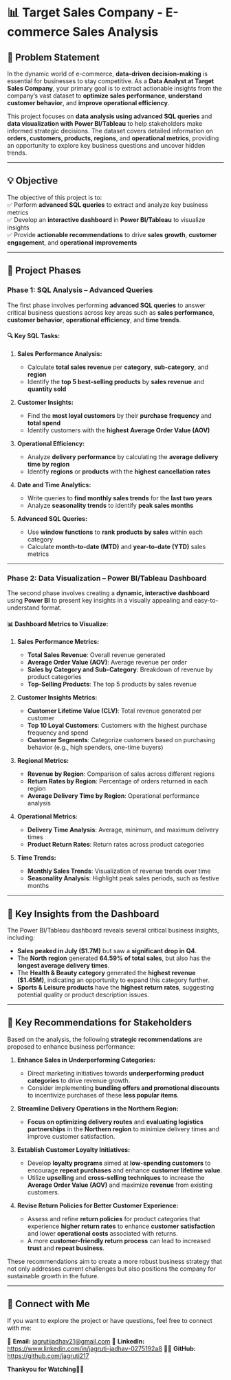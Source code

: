 # **📊 Target Sales Company - E-commerce Sales Analysis**  

## **📝 Problem Statement**  
In the dynamic world of e-commerce, **data-driven decision-making** is essential for businesses to stay competitive. As a **Data Analyst at Target Sales Company**, your primary goal is to extract actionable insights from the company’s vast dataset to **optimize sales performance**, **understand customer behavior**, and **improve operational efficiency**.  

This project focuses on **data analysis using advanced SQL queries** and **data visualization with Power BI/Tableau** to help stakeholders make informed strategic decisions. The dataset covers detailed information on **orders, customers, products, regions**, and **operational metrics**, providing an opportunity to explore key business questions and uncover hidden trends.

---

## **💡 Objective**  
The objective of this project is to:  
✅ Perform **advanced SQL queries** to extract and analyze key business metrics  
✅ Develop an **interactive dashboard** in **Power BI/Tableau** to visualize insights  
✅ Provide **actionable recommendations** to drive **sales growth**, **customer engagement**, and **operational improvements**  

---

## **🚀 Project Phases**  

### **Phase 1: SQL Analysis – Advanced Queries**  

The first phase involves performing **advanced SQL queries** to answer critical business questions across key areas such as **sales performance**, **customer behavior**, **operational efficiency**, and **time trends**.  

#### 🔍 **Key SQL Tasks:**  

1. **Sales Performance Analysis:**  
   - Calculate **total sales revenue** per **category**, **sub-category**, and **region**  
   - Identify the **top 5 best-selling products** by **sales revenue** and **quantity sold**  

2. **Customer Insights:**  
   - Find the **most loyal customers** by their **purchase frequency** and **total spend**  
   - Identify customers with the **highest Average Order Value (AOV)**  

3. **Operational Efficiency:**  
   - Analyze **delivery performance** by calculating the **average delivery time by region**  
   - Identify **regions** or **products** with the **highest cancellation rates**  

4. **Date and Time Analytics:**  
   - Write queries to **find monthly sales trends** for the **last two years**  
   - Analyze **seasonality trends** to identify **peak sales months**  

5. **Advanced SQL Queries:**  
   - Use **window functions** to **rank products by sales** within each category  
   - Calculate **month-to-date (MTD)** and **year-to-date (YTD)** sales metrics  

---

### **Phase 2: Data Visualization – Power BI/Tableau Dashboard**  
The second phase involves creating a **dynamic, interactive dashboard** using **Power BI** to present key insights in a visually appealing and easy-to-understand format.  

#### 📊 **Dashboard Metrics to Visualize:**  

1. **Sales Performance Metrics:**  
   - **Total Sales Revenue**: Overall revenue generated  
   - **Average Order Value (AOV)**: Average revenue per order  
   - **Sales by Category and Sub-Category**: Breakdown of revenue by product categories  
   - **Top-Selling Products**: The top 5 products by sales revenue  

2. **Customer Insights Metrics:**  
   - **Customer Lifetime Value (CLV)**: Total revenue generated per customer  
   - **Top 10 Loyal Customers**: Customers with the highest purchase frequency and spend  
   - **Customer Segments**: Categorize customers based on purchasing behavior (e.g., high spenders, one-time buyers)  

3. **Regional Metrics:**  
   - **Revenue by Region**: Comparison of sales across different regions  
   - **Return Rates by Region**: Percentage of orders returned in each region  
   - **Average Delivery Time by Region**: Operational performance analysis  

4. **Operational Metrics:**  
   - **Delivery Time Analysis**: Average, minimum, and maximum delivery times  
   - **Product Return Rates**: Return rates across product categories  

5. **Time Trends:**  
   - **Monthly Sales Trends**: Visualization of revenue trends over time  
   - **Seasonality Analysis**: Highlight peak sales periods, such as festive months  

---

## **🔎 Key Insights from the Dashboard**  

The Power BI/Tableau dashboard reveals several critical business insights, including:  
- **Sales peaked in July ($1.7M)** but saw a **significant drop in Q4**.  
- The **North region** generated **64.59% of total sales**, but also has the **longest average delivery times**.  
- The **Health & Beauty category** generated the **highest revenue ($1.45M)**, indicating an opportunity to expand this category further.  
- **Sports & Leisure products** have the **highest return rates**, suggesting potential quality or product description issues.  

---

## **📌 Key Recommendations for Stakeholders**  
Based on the analysis, the following **strategic recommendations** are proposed to enhance business performance:


1. **Enhance Sales in Underperforming Categories:**  
   - Direct marketing initiatives towards **underperforming product categories** to drive revenue growth.  
   - Consider implementing **bundling offers and promotional discounts** to incentivize purchases of these **less popular items**.  

2. **Streamline Delivery Operations in the Northern Region:**  
   - **Focus on optimizing delivery routes** and **evaluating logistics partnerships** in the **Northern region** to minimize delivery times and improve customer satisfaction.  

3. **Establish Customer Loyalty Initiatives:**  
   - Develop **loyalty programs** aimed at **low-spending customers** to encourage **repeat purchases** and enhance **customer lifetime value**.  
   - Utilize **upselling** and **cross-selling techniques** to increase the **Average Order Value (AOV)** and maximize **revenue** from existing customers.  

4. **Revise Return Policies for Better Customer Experience:**  
   - Assess and refine **return policies** for product categories that experience **higher return rates** to enhance **customer satisfaction** and lower **operational costs** associated with returns.  
   - A more **customer-friendly return process** can lead to increased **trust** and **repeat business**.

These recommendations aim to create a more robust business strategy that not only addresses current challenges but also positions the company for sustainable growth in the future.


---

## **📧 Connect with Me**  
If you want to explore the project or have questions, feel free to connect with me:  

📧 **Email:** jagrutijadhav21@gmail.com
💼 **LinkedIn:** https://www.linkedin.com/in/jagruti-jadhav-0275192a8
👨‍💻 **GitHub:** https://github.com/jagruti217

**Thankyou for Watching🥳🎉**








